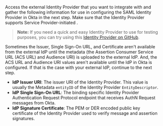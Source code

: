 Access the external <StackSelector snippet="idp" noSelector inline /> Identity Provider that you want to integrate with and gather the following information for use in configuring the SAML Identity Provider in Okta in the next step. Make sure that the <StackSelector snippet="idp" noSelector inline /> Identity Provider supports Service Provider-initiated <StackSelector snippet="idp" noSelector inline />.

> **Note:** If you need a quick and easy <StackSelector snippet="idp" noSelector inline /> Identity Provider to use for testing purposes, you can try using this [<StackSelector snippet="idp" noSelector inline /> Identity Provider on GitHub](https://github.com/mcguinness/saml-idp).

Sometimes the Issuer, Single Sign-On URL, and Certificate aren't available from the external IdP until the metadata (the Assertion Consumer Service URL (ACS URL) and Audience URI) is uploaded to the external IdP. And, the ACS URL and Audience URI values aren't available until the IdP in Okta is configured. If that is the case with your external IdP, continue to the next step.

* **IdP Issuer URI**: The issuer URI of the Identity Provider. This value is usually the <StackSnippet snippet="idp" inline /> Metadata `entityID` of the Identity Provider `EntityDescriptor`.
* **IdP Single Sign-On URL**: The binding specific Identity Provider Authentication Request Protocol endpoint that receives <StackSnippet snippet="idp" inline /> AuthN Request messages from Okta.
* **IdP Signature Certificate**: The PEM or DER encoded public key certificate of the Identity Provider used to verify <StackSelector snippet="idp" noSelector inline /> message and assertion signatures.
